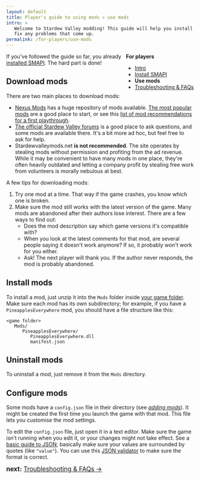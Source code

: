 ```yaml
---
layout: default
title: Player's guide to using mods » use mods
intro: >
   Welcome to Stardew Valley modding! This guide will help you install mods and
   fix any problems that come up.
permalink: /for-players/use-mods
---
```


<div class="scroll-box" style="float: right;">
    <strong>For players</strong>
    <ul>
        <li><a href="/for-players/intro">Intro</a></li>
        <li><a href="/for-players/install-smapi">Install SMAPI</a></li>
        <li><strong>Use mods</strong></li>
        <li><a href="/for-players/faqs">Troubleshooting & FAQs</a></li>
    </ul>
</div>

If you've followed the guide so far, you already [installed SMAPI](/for-players/install-smapi). The
hard part is done!

## Download mods
There are two main places to download mods:

* [Nexus Mods](http://nexusmods.com/stardewvalley/) has a huge repository of mods available. [The
  most popular mods](http://www.nexusmods.com/stardewvalley/mods/topalltime/) are a good place to
  start, or see this [list of mod recommendations for a first playthrough](https://www.reddit.com/r/StardewValley/comments/5u3znf/any_mods_to_install_through_my_first_playthrough/dds5897/).
* [The official Stardew Valley forums](http://community.playstarbound.com/forums/mods.215/)
  is a good place to ask questions, and some mods are available there. It's a bit more ad hoc, but
  feel free to ask for help.
* Stardewvalleymods.net **is not recommended**. The site operates by stealing mods without
  permission and profiting from the ad revenue. While it may be convenient to have many mods in one
  place, they're often heavily outdated and letting a company profit by stealing free work from
  volunteers is morally nebulous at best.

A few tips for downloading mods:

1. Try one mod at a time. That way if the game crashes, you know which one is broken.
2. Make sure the mod still works with the latest version of the game. Many mods are abandoned after
   their authors lose interest. There are a few ways to find out:
   * Does the mod description say which game versions it's compatible with?
   * When you look at the latest comments for that mod, are several people saying it doesn't
     work anymore? If so, it probably won't work for you either.
   * Ask! The next player will thank you. If the author never responds, the mod is probably
     abandoned.

## Install mods
To install a mod, just unzip it into the `Mods` folder inside
[your game folder](http://canimod.com/for-players/faqs#game-folder). Make sure each mod has its own
subdirectory; for example, if you have a `PineapplesEverywhere` mod, you should have a file
structure like this:

```
<game folder>
   Mods/
      PineapplesEverywhere/
         PineapplesEverywhere.dll
         manifest.json
```

## Uninstall mods
To uninstall a mod, just remove it from the `Mods` directory.

## Configure mods
Some mods have a `config.json` file in their directory (see [_adding mods_](#adding-mods)). It
might be created the first time you launch the game with that mod. This file lets you customise
the mod settings.

To edit the `config.json` file, just open it in a text editor. Make sure the game isn't running
when you edit it, or your changes might not take effect. See a [basic guide to JSON](http://www.w3schools.com/js/js_json_syntax.asp);
basically make sure your values are surrounded by quotes (like `"value"`). You can use this
[JSON validator](https://jsonformatter.curiousconcept.com/) to make sure the format is correct.

<div class="scroll-box" style="display: inline-block;">
<big><strong>next:</strong> <a href="/for-players/faqs">Troubleshooting & FAQs →</a></big>
</div>